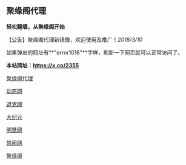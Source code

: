 ## **聚缘阁代理**

**轻松翻墙，从聚缘阁开始**

【公告】聚缘阁代理新镜像，欢迎使用及推广！_2018/3/10_

如果弹出的网址有**"error1016"**字样，刷新一下网页就可以正常访问了。

**本站网址：https://x.co/2355**


 [聚缘阁代理](http://jyghao.fmbb.cf/kzg/)

 [动态网](http://jyghao.fmbb.cf/?201846)

 [退党网](http://jyghao.fmbb.cf/?id=8)

 [大纪元](http://jyghao.fmbb.cf/?id=7)

 [明慧网](http://jyghao.fmbb.cf/?id=3)

 [禁闻网](http://jyghao.fmbb.cf/?id=16)

 [聚缘阁](http://jyghao.fmbb.cf/jhome/)










